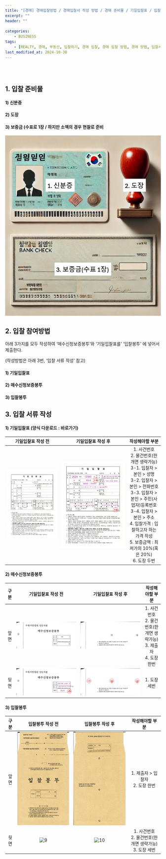 ```yaml
---
title: "[경매] 경매입찰방법 / 경매입찰서 작성 방법 / 경매 준비물 / 기일입찰표 / 입찰봉투 / 매수신청보증봉투 / 기입입찰표 작성방법"
excerpt: ""
header: ""

categories:
    - BUSINESS
tags:
    - [REALTY, 경매, 부동산, 입찰하기, 경매 입찰, 경매 입찰 방법, 경매 방법, 입찰서 작성법, 입찰봉투 작성법, 매수신청보증금봉투, 매수신청보증봉투, 경매입찰방법, 경매 준비물, 경매 입찰 준비]
last_modified_at: 2024-10-30
---
```

<br><br>


## 1. 입찰 준비물



#### 1) 신분증



#### 2) 도장



#### 3) 보증금 (수표로 1장 / 하지만 소액의 경우 현찰로 준비


![0](/upload/2024-10-30-경매입찰방법,_경매입찰서_작성_방법,_경매_준비물,_기일입찰표,_입찰봉투,_매수신청보증봉투,_기입입찰표_작성방법.md/0.png)



## 2. 입찰 참여방법


아래 3가지를 모두 작성하여 ‘매수신청보증봉투’와 ‘기일입찰표를’ ‘입찰봉투’ 에 넣어서 제출한다.


(작성방법은 아래 3번, ‘입찰 서류 작성’ 참고)



#### 1) 기일입찰표



#### 2) 매수신청보증봉투



#### 3) 입찰봉투



## 3. 입찰 서류 작성



#### 1) 기일입찰표 (양식 다운로드 : 바로가기)


|기일입찰표 작성 전|기일입찰표 작성 후|작성해야할 부분|
|:--------------:|:-------------:|:-----------:|
|![1](/upload/2024-10-30-경매입찰방법,_경매입찰서_작성_방법,_경매_준비물,_기일입찰표,_입찰봉투,_매수신청보증봉투,_기입입찰표_작성방법.md/1.png)|![2](/upload/2024-10-30-경매입찰방법,_경매입찰서_작성_방법,_경매_준비물,_기일입찰표,_입찰봉투,_매수신청보증봉투,_기입입찰표_작성방법.md/2.png)|1. 사건번호<br>2. 물건번호(한개면 생략가능)<br>3-1. 입찰자 > 본인 > 성명<br>3-2. 입찰자 > 본인 > 전화번호<br>3-3. 입찰자 > 본인 > 주민(사업자)등록번호<br>3-4. 입찰자 > 본인 > 주소<br>4. 입찰가격 : 입찰하고자 하는 가격 작성<br>5. 보증금액 : 최저가의 10%(혹은 20%)<br>6. 도장 두번|



#### 2) 매수신청보증봉투


|구분|기일입찰표 작성 전|기일입찰표 작성 후|작성해야할 부분|
|:--:|:----------:|:-----------:|:-----------------------------------------:|
|앞면|![3](/upload/2024-10-30-경매입찰방법,_경매입찰서_작성_방법,_경매_준비물,_기일입찰표,_입찰봉투,_매수신청보증봉투,_기입입찰표_작성방법.md/3.png)|![4](/upload/2024-10-30-경매입찰방법,_경매입찰서_작성_방법,_경매_준비물,_기일입찰표,_입찰봉투,_매수신청보증봉투,_기입입찰표_작성방법.md/4.png)|1. 사건번호<br>2. 물건번호(한개면 생략가능)<br>3. 제출자<br>4. 도장 한번|
|뒷면|![5](/upload/2024-10-30-경매입찰방법,_경매입찰서_작성_방법,_경매_준비물,_기일입찰표,_입찰봉투,_매수신청보증봉투,_기입입찰표_작성방법.md/5.png)|![6](/upload/2024-10-30-경매입찰방법,_경매입찰서_작성_방법,_경매_준비물,_기일입찰표,_입찰봉투,_매수신청보증봉투,_기입입찰표_작성방법.md/6.png)|1. 도장 세번|



#### 3) 입찰봉투


| 구분 | 입찰봉투 작성 전 | 입찰봉투 작성 후 | 작성해야할 부분 |
|:--:|:-----------:|:------------:|:----------------------------------:|
| 앞면 | ![7](/upload/2024-10-30-경매입찰방법,_경매입찰서_작성_방법,_경매_준비물,_기일입찰표,_입찰봉투,_매수신청보증봉투,_기입입찰표_작성방법.md/7.png) | ![8](/upload/2024-10-30-경매입찰방법,_경매입찰서_작성_방법,_경매_준비물,_기일입찰표,_입찰봉투,_매수신청보증봉투,_기입입찰표_작성방법.md/8.png) | 1. 제출자 > 입찰자<br>2. 도장 한번 |
| 뒷면 | ![9](/upload/2024-10-30-경매입찰방법,_경매입찰서_작성_방법,_경매_준비물,_기일입찰표,_입찰봉투,_매수신청보증봉투,_기입입찰표_작성방법.md/9.png) | ![10](/upload/2024-10-30-경매입찰방법,_경매입찰서_작성_방법,_경매_준비물,_기일입찰표,_입찰봉투,_매수신청보증봉투,_기입입찰표_작성방법.md/10.png) | 1. 사건번호<br>2. 물건번호(한개면 생략가능)<br>3. 도장 세번 |

